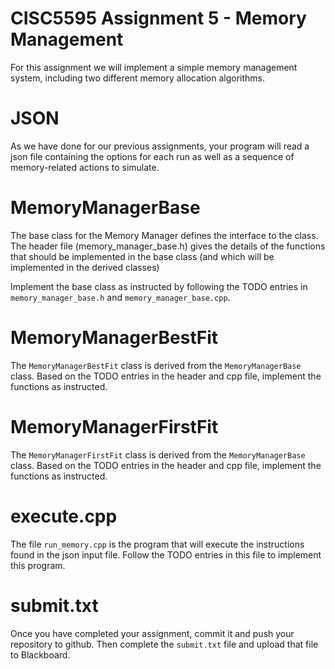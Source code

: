 # CISC5595 Assignment 5 - Memory Management

For this assignment we will implement a simple memory management system, including two different memory allocation algorithms.

# JSON
As we have done for our previous assignments, your program will read a json file containing the options for each run as well as a sequence of memory-related actions to simulate. 

# MemoryManagerBase

The base class for the Memory Manager defines the interface to the class. The header file (memory_manager_base.h) gives the details of the functions that should be implemented in the base class (and which will be implemented in the derived classes)

Implement the base class as instructed by following the TODO entries in `memory_manager_base.h` and `memory_manager_base.cpp`.

# MemoryManagerBestFit

The `MemoryManagerBestFit` class is derived from the `MemoryManagerBase` class. Based on the TODO entries in the header and cpp file, implement the functions as instructed.

# MemoryManagerFirstFit

The `MemoryManagerFirstFit` class is derived from the `MemoryManagerBase` class. Based on the TODO entries in the header and cpp file, implement the functions as instructed.

# execute.cpp
The file `run_memory.cpp` is the program that will execute the instructions found in the json input file. Follow the TODO entries in this file to implement this program.

# submit.txt
Once you have completed your assignment, commit it and push your repository to github. Then complete the `submit.txt` file and upload that file to Blackboard.
